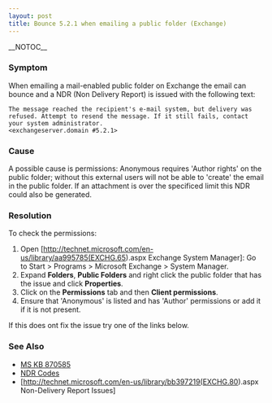 ```yaml
---
layout: post 
title: Bounce 5.2.1 when emailing a public folder (Exchange)
---
```


\_\_NOTOC\_\_

### Symptom

When emailing a mail-enabled public folder on Exchange the email can
bounce and a NDR (Non Delivery Report) is issued with the following
text:

    The message reached the recipient's e-mail system, but delivery was refused. Attempt to resend the message. If it still fails, contact your system administrator.
    <exchangeserver.domain #5.2.1>

### Cause

A possible cause is permissions: Anonymous requires \'Author rights\' on
the public folder; without this external users will not be able to
\'create\' the email in the public folder. If an attachment is over the
specificed limit this NDR could also be generated.

### Resolution

To check the permissions:

1.  Open
    \[<http://technet.microsoft.com/en-us/library/aa995785(EXCHG.65>).aspx
    Exchange System Manager\]: Go to Start \> Programs \> Microsoft
    Exchange \> System Manager.
2.  Expand **Folders**, **Public Folders** and right click the public
    folder that has the issue and click **Properties**.
3.  Click on the **Permissions** tab and then **Client permissions**.
4.  Ensure that \'Anonymous\' is listed and has \'Author\' permissions
    or add it if it is not present.

If this does ont fix the issue try one of the links below.

### See Also

-   [MS KB 870585](http://support.microsoft.com/kb/870585)
-   [NDR
    Codes](http://www.emailsupport.com/forums/smtp-error-codes/88-introduction-exchange-server-2003-ndr-non-delivery-report.html)
-   \[<http://technet.microsoft.com/en-us/library/bb397219(EXCHG.80>).aspx
    Non-Delivery Report Issues\]

